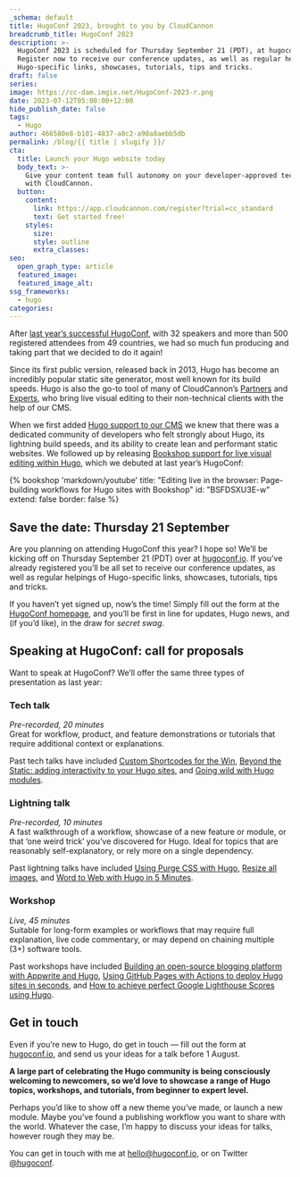 ```yaml
---
_schema: default
title: HugoConf 2023, brought to you by CloudCannon
breadcrumb_title: HugoConf 2023
description: >-
  HugoConf 2023 is scheduled for Thursday September 21 (PDT), at hugoconf.io.
  Register now to receive our conference updates, as well as regular helpings of
  Hugo-specific links, showcases, tutorials, tips and tricks.
draft: false
series:
image: https://cc-dam.imgix.net/HugoConf-2023-r.png
date: 2023-07-12T05:00:00+12:00
hide_publish_date: false
tags:
  - Hugo
author: 466580e8-b101-4837-a0c2-a90a8aebb5db
permalink: /blog/{{ title | slugify }}/
cta:
  title: Launch your Hugo website today
  body_text: >-
    Give your content team full autonomy on your developer-approved tech stack
    with CloudCannon.
  button:
    content:
      link: https://app.cloudcannon.com/register?trial=cc_standard
      text: Get started free!
    styles:
      size:
      style: outline
      extra_classes:
seo:
  open_graph_type: article
  featured_image:
  featured_image_alt:
ssg_frameworks:
  - hugo
categories:
---
```

After <a target="_blank" rel="noopener" href="https://hugoconf.io/hugoconf-2022/">last year’s successful HugoConf</a>, with 32 speakers and more than 500 registered attendees from 49 countries, we had so much fun producing and taking part that we decided to do it again!

Since its first public version, released back in 2013, Hugo has become an incredibly popular static site generator, most well known for its build speeds. Hugo is also the go-to tool of many of CloudCannon’s <a target="_blank" rel="noopener" href="https://cloudcannon.com/partner-program/">Partners</a> and <a target="_blank" rel="noopener" href="https://cloudcannon.com/experts/">Experts</a>, who bring live visual editing to their non-technical clients with the help of our CMS.

When we first added&nbsp;<a target="_blank" rel="noopener" href="https://cloudcannon.com/hugo-cms/">Hugo support to our CMS</a> we knew that there was a dedicated community of developers who felt strongly about Hugo, its lightning build speeds, and its ability to create lean and performant static websites. We followed up by releasing <a target="_blank" rel="noopener" href="https://cloudcannon.com/blog/live-editing-in-hugo-with-bookshop/">Bookshop support for live visual editing within Hugo</a>, which we debuted at last year’s HugoConf:

{% bookshop 'markdown/youtube' title: "Editing live in the browser: Page-building workflows for Hugo sites with Bookshop" id: "BSFDSXU3E-w" extend: false border: false %}

## **Save the date: Thursday 21 September**

Are you planning on attending HugoConf this year? I hope so! We’ll be kicking off on Thursday September 21 (PDT) over at <a target="_blank" rel="noopener" href="https://hugoconf.io">hugoconf.io</a>. If you’ve already registered you’ll be all set to receive our conference updates, as well as regular helpings of Hugo-specific links, showcases, tutorials, tips and tricks.

If you haven’t yet signed up, now’s the time! Simply fill out the form at the <a target="_blank" rel="noopener" href="https://hugoconf.io">HugoConf homepage</a>, and you’ll be first in line for updates, Hugo news, and (if you’d like), in the draw for *secret swag*.

## Speaking at HugoConf: c**all for proposals**

Want to speak at HugoConf? We’ll offer the same three types of presentation as last year:

### Tech talk

*Pre-recorded, 20 minutes*<br>Great for workflow, product, and feature demonstrations or tutorials that require additional context or explanations.

Past tech talks have included <a target="_blank" rel="noopener" href="https://youtu.be/z4n2qu7ZlSo">Custom Shortcodes for the Win</a>, <a target="_blank" rel="noopener" href="https://youtu.be/jvgtbgQBjlM">Beyond the Static: adding interactivity to your Hugo sites</a>, and <a target="_blank" rel="noopener" href="https://youtu.be/K4lL3NMRmbY">Going wild with Hugo modules</a>.

### Lightning talk

*Pre-recorded, 10 minutes*<br>A fast walkthrough of a workflow, showcase of a new feature or module, or that ‘one weird trick’ you’ve discovered for Hugo. Ideal for topics that are reasonably self-explanatory, or rely more on a single dependency.

Past lightning talks have included <a target="_blank" rel="noopener" href="https://youtu.be/qg1MkT1o_PI">Using Purge CSS with Hugo</a>, <a target="_blank" rel="noopener" href="https://youtu.be/y6_v7Jc6R2I">Resize all images</a>, and <a target="_blank" rel="noopener" href="https://youtu.be/PC9NZOcCdTI">Word to Web with Hugo in 5 Minutes</a>.

### Workshop

*Live, 45 minutes*<br>Suitable for long-form examples or workflows that may require full explanation, live code commentary, or may depend on chaining multiple (3+) software tools.

Past workshops have included <a target="_blank" rel="noopener" href="https://youtu.be/qUniGSAZ_8k">Building an open-source blogging platform with Appwrite and Hugo</a>, <a target="_blank" rel="noopener" href="https://youtu.be/Z_7RIuf_Z-Q">Using GitHub Pages with Actions to deploy Hugo sites in seconds</a>, and <a target="_blank" rel="noopener" href="https://youtu.be/Z_7RIuf_Z-Q">How to achieve perfect Google Lighthouse Scores using Hugo</a>.

## Get in touch

Even if you’re new to Hugo, do get in touch — fill out the form at <a target="_blank" rel="noopener" href="http://hugoconf.io">hugoconf.io</a>, and send us your ideas for a talk before 1 August.

**A large part of celebrating the Hugo community is being consciously welcoming to newcomers, so we’d love to showcase a range of Hugo topics, workshops, and tutorials, from beginner to expert level.**

Perhaps you’d like to show off a new theme you’ve made, or launch a new module. Maybe you’ve found a publishing workflow you want to share with the world. Whatever the case, I’m happy to discuss your ideas for talks, however rough they may be.

You can get in touch with me at [hello@hugoconf.io](mailto:hello@hugoconf.io), or on Twitter <a target="_blank" rel="noopener" href="https://twitter.com/hugoconf">@hugoconf</a>.